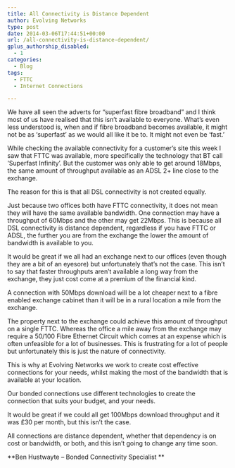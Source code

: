 ```yaml
---
title: All Connectivity is Distance Dependent
author: Evolving Networks
type: post
date: 2014-03-06T17:44:51+00:00
url: /all-connectivity-is-distance-dependent/
gplus_authorship_disabled:
  - 1
categories:
  - Blog
tags:
  - FTTC
  - Internet Connections

---
```

We have all seen the adverts for “superfast fibre broadband” and I think most of us have realised that this isn’t available to everyone. What’s even less understood is, when and if fibre broadband becomes available, it might not be as ‘superfast’ as we would all like it be to. It might not even be ‘fast.’

While checking the available connectivity for a customer’s site this week I saw that FTTC was available, more specifically the technology that BT call ‘Superfast Infinity’. But the customer was only able to get around 18Mbps, the same amount of throughput available as an ADSL 2+ line close to the exchange.

The reason for this is that all DSL connectivity is not created equally.

Just because two offices both have FTTC connectivity, it does not mean they will have the same available bandwidth. One connection may have a throughput of 60Mbps and the other may get 22Mbps. This is because all DSL connectivity is distance dependent, regardless if you have FTTC or ADSL, the further you are from the exchange the lower the amount of bandwidth is available to you.

It would be great if we all had an exchange next to our offices (even though they are a bit of an eyesore) but unfortunately that’s not the case. This isn’t to say that faster throughputs aren’t available a long way from the exchange, they just cost come at a premium of the financial kind.

A connection with 50Mbps download will be a lot cheaper next to a fibre enabled exchange cabinet than it will be in a rural location a mile from the exchange.

The property next to the exchange could achieve this amount of throughput on a single FTTC. Whereas the office a mile away from the exchange may require a 50/100 Fibre Ethernet Circuit which comes at an expense which is often unfeasible for a lot of businesses. This is frustrating for a lot of people but unfortunately this is just the nature of connectivity.

This is why at Evolving Networks we work to create cost effective connections for your needs, whilst making the most of the bandwidth that is available at your location.

Our bonded connections use different technologies to create the connection that suits your budget, and your needs.

It would be great if we could all get 100Mbps download throughput and it was £30 per month, but this isn’t the case.

All connections are distance dependent, whether that dependency is on cost or bandwidth, or both, and this isn’t going to change any time soon.

**Ben Hustwayte – Bonded Connectivity Specialist **